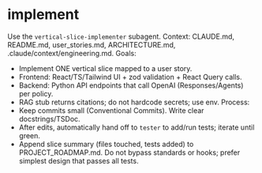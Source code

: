 # implement
Use the `vertical-slice-implementer` subagent.
Context: CLAUDE.md, README.md, user_stories.md, ARCHITECTURE.md, .claude/context/engineering.md.
Goals:
- Implement ONE vertical slice mapped to a user story.
- Frontend: React/TS/Tailwind UI + zod validation + React Query calls.
- Backend: Python API endpoints that call OpenAI (Responses/Agents) per policy.
- RAG stub returns citations; do not hardcode secrets; use env.
  Process:
- Keep commits small (Conventional Commits). Write clear docstrings/TSDoc.
- After edits, automatically hand off to `tester` to add/run tests; iterate until green.
- Append slice summary (files touched, tests added) to PROJECT_ROADMAP.md.
  Do not bypass standards or hooks; prefer simplest design that passes all tests.

